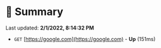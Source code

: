 # 📖 Summary
Last updated: **2/1/2022, 8:14:32 PM**

- `GET` [https://google.com](https://google.com) - **Up** (151ms)
